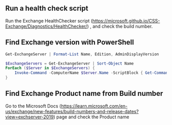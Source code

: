## Run a health check script
Run the Exchange HealthChecker script (https://microsoft.github.io/CSS-Exchange/Diagnostics/HealthChecker/) , and check the build number.

## Find Exchange version with PowerShell
```powershell title="We are going to use the Get-ExchangeServer cmdlet." 
Get-ExchangeServer | Format-List Name, Edition, AdminDisplayVersion
```
```powershell title="Find Exchange version with PowerShell including Security Update" 
$ExchangeServers = Get-ExchangeServer | Sort-Object Name
ForEach ($Server in $ExchangeServers) {
    Invoke-Command -ComputerName $Server.Name -ScriptBlock { Get-Command Exsetup.exe | ForEach-Object { $_.FileversionInfo } }
}
```
## Find Exchange Product name from Build number
Go to the Microsoft Docs (https://learn.microsoft.com/en-us/exchange/new-features/build-numbers-and-release-dates?view=exchserver-2019) page and check the Product name

